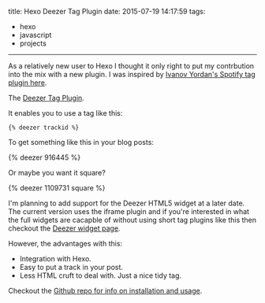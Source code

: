 title: Hexo Deezer Tag Plugin
date: 2015-07-19 14:17:59
tags:
  - hexo
  - javascript
  - projects
---

As a relatively new user to Hexo I thought it only right to put my contrbution into the mix with a new plugin. I was inspired by [Ivanov Yordan's Spotify tag plugin here](https://github.com/ivanovyordan/hexo-tag-spotify).

The [Deezer Tag Plugin](https://github.com/OdinsHat/hexo-tag-deezer).

It enables you to use a tag like this:

```
{% deezer trackid %}
```

To get something like this in your blog posts:

{% deezer 916445 %}

Or maybe you want it square?

{% deezer 1109731 square %}

I'm planning to add support for the Deezer HTML5 widget at a later date. The current version uses the iframe plugin and if you're interested in what the full widgets are cacapble of without using short tag plugins like this then checkout the [Deezer widget page](http://developers.deezer.com/musicplugins/player?type=tracks&id=68515055).

However, the advantages with this:

* Integration with Hexo.
* Easy to put a track in your post.
* Less HTML cruft to deal with. Just a nice tidy tag.

Checkout the [Github repo for info on installation and usage](https://github.com/OdinsHat/hexo-tag-deezer).